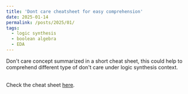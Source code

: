 ```yaml
---
title: 'Dont care cheatsheet for easy comprehension'
date: 2025-01-14
permalink: /posts/2025/01/
tags:
  - logic synthesis
  - boolean algebra
  - EDA
---
```


Don't care concept summarized in a short cheat sheet, this could help to comprehend different type of don't care under logic synthesis context.


<br/>Check the cheat sheet [here](../../../files/DONTCARE.pdf).

